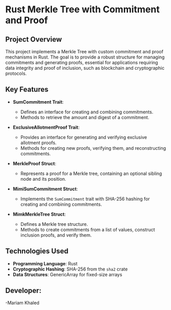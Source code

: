 # Rust Merkle Tree with Commitment and Proof

## Project Overview

This project implements a Merkle Tree with custom commitment and proof mechanisms in Rust. The goal is to provide a robust structure for managing commitments and generating proofs, essential for applications requiring data integrity and proof of inclusion, such as blockchain and cryptographic protocols.

## Key Features

- **SumCommitment Trait**:
  - Defines an interface for creating and combining commitments.
  - Methods to retrieve the amount and digest of a commitment.

- **ExclusiveAllotmentProof Trait**:
  - Provides an interface for generating and verifying exclusive allotment proofs.
  - Methods for creating new proofs, verifying them, and reconstructing commitments.

- **MerkleProof Struct**:
  - Represents a proof for a Merkle tree, containing an optional sibling node and its position.

- **MimiSumCommitment Struct**:
  - Implements the `SumCommitment` trait with SHA-256 hashing for creating and combining commitments.

- **MimkMerkleTree Struct**:
  - Defines a Merkle tree structure.
  - Methods to create commitments from a list of values, construct inclusion proofs, and verify them.


## Technologies Used

- **Programming Language**: Rust
- **Cryptographic Hashing**: SHA-256 from the `sha2` crate
- **Data Structures**: GenericArray for fixed-size arrays
  
## Developer:
-Mariam Khaled
  
